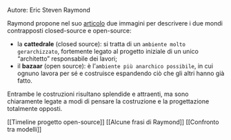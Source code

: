 Autore: Eric Steven Raymond

Raymond propone nel suo [articolo](http://www.catb.org/~esr/writings/cathedral-bazaar/cathedral-bazaar/) due immagini per descrivere i due mondi contrapposti closed-source e open-source:

- la **cattedrale** (closed source): si tratta di un `ambiente molto gerarchizzato`, fortemente legato al progetto iniziale di un unico “architetto” responsabile dei lavori;
- il **bazaar** (open source): è l’`ambiente più anarchico possibile`, in cui ognuno lavora per sé e costruisce espandendo ciò che gli altri hanno già fatto.

Entrambe le costruzioni risultano splendide e attraenti, ma sono chiaramente legate a modi di pensare la costruzione e la progettazione totalmente opposti.

[[Timeline progetto open-source]]
[[Alcune frasi di Raymond]]
[[Confronto tra modelli]]